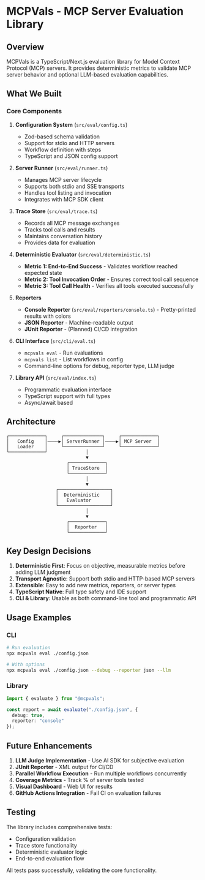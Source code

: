 # MCPVals - MCP Server Evaluation Library

## Overview
MCPVals is a TypeScript/Next.js evaluation library for Model Context Protocol (MCP) servers. It provides deterministic metrics to validate MCP server behavior and optional LLM-based evaluation capabilities.

## What We Built

### Core Components

1. **Configuration System** (`src/eval/config.ts`)
   - Zod-based schema validation
   - Support for stdio and HTTP servers
   - Workflow definition with steps
   - TypeScript and JSON config support

2. **Server Runner** (`src/eval/runner.ts`)
   - Manages MCP server lifecycle
   - Supports both stdio and SSE transports
   - Handles tool listing and invocation
   - Integrates with MCP SDK client

3. **Trace Store** (`src/eval/trace.ts`)
   - Records all MCP message exchanges
   - Tracks tool calls and results
   - Maintains conversation history
   - Provides data for evaluation

4. **Deterministic Evaluator** (`src/eval/deterministic.ts`)
   - **Metric 1: End-to-End Success** - Validates workflow reached expected state
   - **Metric 2: Tool Invocation Order** - Ensures correct tool call sequence
   - **Metric 3: Tool Call Health** - Verifies all tools executed successfully

5. **Reporters** 
   - **Console Reporter** (`src/eval/reporters/console.ts`) - Pretty-printed results with colors
   - **JSON Reporter** - Machine-readable output
   - **JUnit Reporter** - (Planned) CI/CD integration

6. **CLI Interface** (`src/cli/eval.ts`)
   - `mcpvals eval` - Run evaluations
   - `mcpvals list` - List workflows in config
   - Command-line options for debug, reporter type, LLM judge

7. **Library API** (`src/eval/index.ts`)
   - Programmatic evaluation interface
   - TypeScript support with full types
   - Async/await based

## Architecture

```
┌─────────────┐     ┌──────────────┐     ┌─────────────┐
│   Config    │────▶│ ServerRunner │────▶│ MCP Server  │
│   Loader    │     └──────────────┘     └─────────────┘
└─────────────┘              │
                             ▼
                      ┌─────────────┐
                      │ TraceStore  │
                      └─────────────┘
                             │
                             ▼
                  ┌───────────────────┐
                  │  Deterministic    │
                  │   Evaluator       │
                  └───────────────────┘
                             │
                             ▼
                      ┌─────────────┐
                      │  Reporter   │
                      └─────────────┘
```

## Key Design Decisions

1. **Deterministic First**: Focus on objective, measurable metrics before adding LLM judgment
2. **Transport Agnostic**: Support both stdio and HTTP-based MCP servers
3. **Extensible**: Easy to add new metrics, reporters, or server types
4. **TypeScript Native**: Full type safety and IDE support
5. **CLI & Library**: Usable as both command-line tool and programmatic API

## Usage Examples

### CLI
```bash
# Run evaluation
npx mcpvals eval ./config.json

# With options
npx mcpvals eval ./config.json --debug --reporter json --llm
```

### Library
```typescript
import { evaluate } from "@mcpvals";

const report = await evaluate("./config.json", {
  debug: true,
  reporter: "console"
});
```

## Future Enhancements

1. **LLM Judge Implementation** - Use AI SDK for subjective evaluation
2. **JUnit Reporter** - XML output for CI/CD
3. **Parallel Workflow Execution** - Run multiple workflows concurrently
4. **Coverage Metrics** - Track % of server tools tested
5. **Visual Dashboard** - Web UI for results
6. **GitHub Actions Integration** - Fail CI on evaluation failures

## Testing

The library includes comprehensive tests:
- Configuration validation
- Trace store functionality  
- Deterministic evaluator logic
- End-to-end evaluation flow

All tests pass successfully, validating the core functionality. 